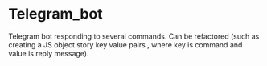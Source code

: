 # Telegram_bot
Telegram bot responding to several commands. Can be refactored (such as creating a JS object story key value pairs , where key is command and value is reply message).
